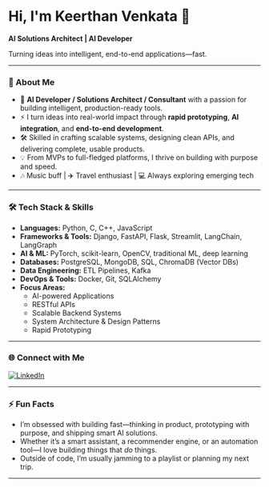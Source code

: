 # Hi, I'm Keerthan Venkata 👋  
**AI Solutions Architect | AI Developer**

Turning ideas into intelligent, end-to-end applications—fast.

---

### 🚀 About Me

- 🧠 **AI Developer / Solutions Architect / Consultant** with a passion for building intelligent, production-ready tools.
- ⚡ I turn ideas into real-world impact through **rapid prototyping**, **AI integration**, and **end-to-end development**.
- 🛠️ Skilled in crafting scalable systems, designing clean APIs, and delivering complete, usable products.
- 💡 From MVPs to full-fledged platforms, I thrive on building with purpose and speed.
- 🎶 Music buff | ✈️ Travel enthusiast | 💻 Always exploring emerging tech

---

### 🛠️ Tech Stack & Skills

- **Languages:** Python, C, C++, JavaScript  
- **Frameworks & Tools:** Django, FastAPI, Flask, Streamlit, LangChain, LangGraph  
- **AI & ML:** PyTorch, scikit-learn, OpenCV, traditional ML, deep learning  
- **Databases:** PostgreSQL, MongoDB, SQL, ChromaDB (Vector DBs)  
- **Data Engineering:** ETL Pipelines, Kafka  
- **DevOps & Tools:** Docker, Git, SQLAlchemy  
- **Focus Areas:**  
  - AI-powered Applications  
  - RESTful APIs  
  - Scalable Backend Systems  
  - System Architecture & Design Patterns  
  - Rapid Prototyping

---

### 🌐 Connect with Me

[![LinkedIn](https://img.shields.io/badge/LinkedIn-blue?logo=linkedin&logoColor=white)](https://in.linkedin.com/in/venkata-keerthan-n-89a188212)

---

### ⚡ Fun Facts

- I’m obsessed with building fast—thinking in product, prototyping with purpose, and shipping smart AI solutions.
- Whether it’s a smart assistant, a recommender engine, or an automation tool—I love building things that *do* things.
- Outside of code, I’m usually jamming to a playlist or planning my next trip.

---

<!--
**keerthanvenkata/keerthanvenkata** is a ✨ special ✨ repository because its README.md (this file) appears on your GitHub profile.
-->
